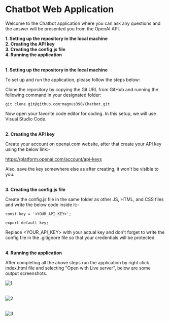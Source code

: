 # Chatbot Web Application

Welcome to the Chatbot application where you can ask any questions and the answer will be presented you from the OpenAI API.

**1.  Setting up the repository in the local machine**<br/>
**2.  Creating the API key**<br/>
**3.  Creating the config.js file**<br/>
**4.  Running the application**<br/><br/>

**1. Setting up the repository in the local machine**

To set up and run the application, please follow the steps below:

Clone the repository by copying the Git URL from GitHub and running the following command in your designated folder:

```
git clone git@github.com:magnus390/Chatbot.git
```

Now open your favorite code editor for coding. In this setup, we will use Visual Studio Code.<br/><br/>

**2. Creating the API key**

Create your account on openai.com website, after that create your API key using the below link:-

https://platform.openai.com/account/api-keys

Also, save the key somewhere else as after creating, it won't be visible to you.<br/><br/>

**3. Creating the config.js file**

Create the config.js file in the same folder as other JS, HTML, and CSS files and write the below code inside it:-

```
const key = '<YOUR_API_KEY>';

export default key;
```

Replace <YOUR_API_KEY> with your actual key and don't forget to write the config file in the .gitignore file so that your credentials will be protected.<br/><br/>

**4.  Running the application**

After completing all the above steps run the application by right click index.html file and selecting "Open with Live server", below are some output screenshots.

![1](https://github.com/magnus390/Chatbot/assets/30699194/d4240e20-034d-4cda-a0b2-05725bf6ac48)<br/><br/>

![2](https://github.com/magnus390/Chatbot/assets/30699194/139217f7-f707-4f5e-be9a-53344f272492)<br/><br/>

![3](https://github.com/magnus390/Chatbot/assets/30699194/042fd637-f816-435a-8ea6-2c61cdfc26e0)


